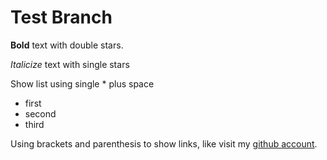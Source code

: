 # Test Branch

**Bold** text with double stars.

*Italicize* text with single stars

Show list using single * plus space
* first
* second
* third

Using brackets and parenthesis to show links, like visit my [github account](https://github.com/baolujiang).
